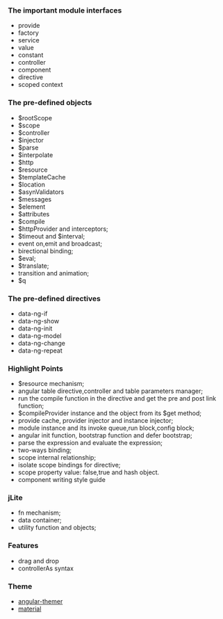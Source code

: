 ### The important module interfaces

- provide
- factory
- service
- value
- constant
- controller
- component
- directive
- scoped context

### The pre-defined objects
- $rootScope
- $scope
- $controller
- $injector
- $parse
- $interpolate
- $http
- $resource
- $templateCache
- $location
- $asynValidators
- $messages
- $element
- $attributes
- $compile
- $httpProvider and interceptors;
- $timeout and $interval;
- event on,emit and broadcast;
- birectional binding;
- $eval;
- $translate;
- transition and animation;
- $q

### The pre-defined directives
- data-ng-if
- data-ng-show
- data-ng-init
- data-ng-model
- data-ng-change
- data-ng-repeat

### Highlight Points
- $resource mechanism;
- angular table directive,controller and table parameters manager;
- run the compile function in the directive and get the pre and post link function;
- $compileProvider instance and the object from its $get method;
- provide cache, provider injector and instance injector;
- module instance and its invoke queue,run block,config block;
- angular init function, bootstrap function and defer bootstrap;
- parse the expression and evaluate the expression;
- two-ways binding;
- scope internal relationship;
- isolate scope bindings for directive;
- scope property value: false,true and hash object.
- component writing style guide

### jLite

- fn mechanism;
- data container;
- utility function and objects;

### Features
- drag and drop
- controllerAs syntax


### Theme
- [angular-themer](https://github.com/fdomig/angular-themer)
- [material](https://github.com/angular/material)
